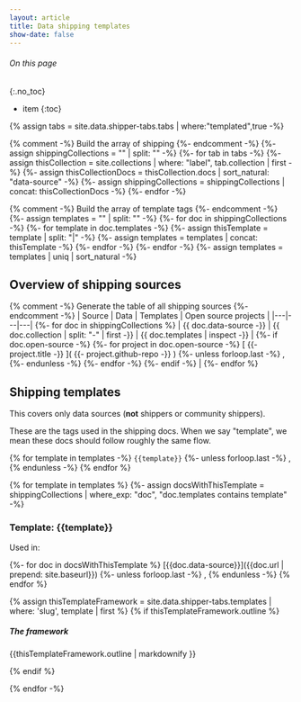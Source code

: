 ```yaml
---
layout: article
title: Data shipping templates
show-date: false
---
```


###### On this page
{:.no_toc}

* item
{:toc}

{% assign tabs = site.data.shipper-tabs.tabs | where:"templated",true -%}

{% comment -%} Build the array of shipping {%- endcomment -%}
{%- assign shippingCollections = "" | split: "" -%}
{%- for tab in tabs -%}
  {%- assign thisCollection = site.collections |  where: "label", tab.collection | first -%}
  {%- assign thisCollectionDocs = thisCollection.docs | sort_natural: "data-source" -%}
  {%- assign shippingCollections = shippingCollections | concat: thisCollectionDocs -%}
{%- endfor -%}

{% comment -%} Build the array of template tags {%- endcomment -%}
{%- assign templates = "" | split: "" -%}
{%- for doc in shippingCollections -%}
  {%- for template in doc.templates -%}
    {%- assign thisTemplate = template | split: "|" -%}
    {%- assign templates = templates | concat: thisTemplate -%}
  {%- endfor -%}
{%- endfor -%}
{%- assign templates = templates | uniq | sort_natural -%}

## Overview of shipping sources

{% comment -%} Generate the table of all shipping sources {%- endcomment -%}
| Source | Data | Templates | Open source projects |
|---|---|---|
{%- for doc in shippingCollections %}
| {{ doc.data-source -}}
  | {{ doc.collection | split: "-" | first -}}
  | {{ doc.templates | inspect -}}
  | {%- if doc.open-source -%}
      {%- for project in doc.open-source -%}
        [ {{- project.title -}} ]( {{- project.github-repo -}} )
        {%- unless forloop.last -%} , <br> {%- endunless -%}
      {%- endfor -%}
    {%- endif -%}
  |
{%- endfor %}

## Shipping templates

This covers only data sources
(**not** shippers or community shippers).

These are the tags used in the shipping docs.
When we say "template",
we mean these docs should follow roughly the same flow.

{% for template in templates -%}
`{{template}}`
{%- unless forloop.last -%} , {% endunless -%}
{% endfor %}

{% for template in templates %}
  {%- assign docsWithThisTemplate = shippingCollections | where_exp: "doc", "doc.templates contains template" -%}

  ### Template: {{template}}

  Used in:

  {%- for doc in docsWithThisTemplate %}
    [{{doc.data-source}}]({{doc.url |  prepend: site.baseurl}})
    {%- unless forloop.last -%} , {% endunless -%}
  {% endfor %}

  {% assign thisTemplateFramework = site.data.shipper-tabs.templates | where: 'slug', template | first %}
  {% if thisTemplateFramework.outline %}

##### The framework

{{thisTemplateFramework.outline | markdownify }}

  {% endif %}

{% endfor -%}
